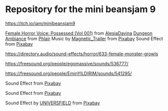 # Repository for the mini beansjam 9

https://itch.io/jam/minibeansjam9

[Female Horror Voice: Possessed (Vol 001)](https://freesound.org/people/AlesiaDavina/sounds/676447/) from [AlesiaDavina](https://freesound.org/people/AlesiaDavina/)
[Dungeon Ambiance](https://freesound.org/people/phlair/sounds/388340/) from [Phlair](https://freesound.org/people/phlair/)
Music by <a href="https://pixabay.com/users/magnetic_trailer-27466606/?utm_source=link-attribution&utm_medium=referral&utm_campaign=music&utm_content=114918">Magnetic_Trailer</a> from <a href="https://pixabay.com//?utm_source=link-attribution&utm_medium=referral&utm_campaign=music&utm_content=114918">Pixabay</a>
Sound Effect from <a href="https://pixabay.com/?utm_source=link-attribution&utm_medium=referral&utm_campaign=music&utm_content=6752">Pixabay</a>

https://directory.audio/sound-effects/horror/633-female-monster-growls

https://freesound.org/people/egomassive/sounds/536777/

https://freesound.org/people/EminYILDIRIM/sounds/541295/

Sound Effect from <a href="https://pixabay.com/sound-effects/?utm_source=link-attribution&utm_medium=referral&utm_campaign=music&utm_content=83735">Pixabay</a>

Sound Effect from <a href="https://pixabay.com/?utm_source=link-attribution&utm_medium=referral&utm_campaign=music&utm_content=98242">Pixabay</a>

Sound Effect by <a href="https://pixabay.com/users/universfield-28281460/?utm_source=link-attribution&utm_medium=referral&utm_campaign=music&utm_content=142375">UNIVERSFIELD</a> from <a href="https://pixabay.com/sound-effects//?utm_source=link-attribution&utm_medium=referral&utm_campaign=music&utm_content=142375">Pixabay</a>
